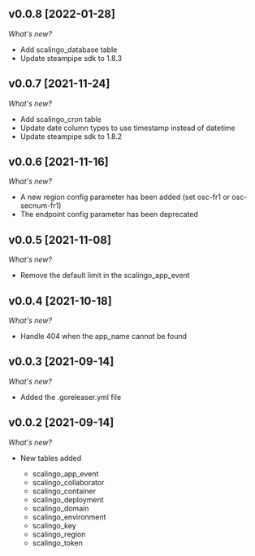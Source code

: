 ## v0.0.8 [2022-01-28]

_What's new?_

- Add scalingo_database table
- Update steampipe sdk to 1.8.3

## v0.0.7 [2021-11-24]

_What's new?_

- Add scalingo_cron table
- Update date column types to use timestamp instead of datetime
- Update steampipe sdk to 1.8.2

## v0.0.6 [2021-11-16]

_What's new?_

- A new region config parameter has been added (set osc-fr1 or osc-secnum-fr1)
- The endpoint config parameter has been deprecated

## v0.0.5 [2021-11-08]

_What's new?_

- Remove the default limit in the scalingo_app_event

## v0.0.4 [2021-10-18]

_What's new?_

- Handle 404 when the app_name cannot be found

## v0.0.3 [2021-09-14]

_What's new?_

- Added the .goreleaser.yml file

## v0.0.2 [2021-09-14]

_What's new?_

- New tables added

  - scalingo_app_event
  - scalingo_collaborator
  - scalingo_container
  - scalingo_deployment
  - scalingo_domain
  - scalingo_environment
  - scalingo_key
  - scalingo_region
  - scalingo_token
